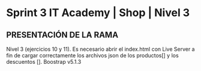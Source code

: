 # Sprint 3 IT Academy | Shop | Nivel 3

## PRESENTACIÓN DE LA RAMA

Nivel 3 (ejercicios 10 y 11).
Es necesario abrir el index.html con Live Server a fin de cargar correctamente los archivos json de los productos[] y los descuentos [].
Boostrap v5.1.3
